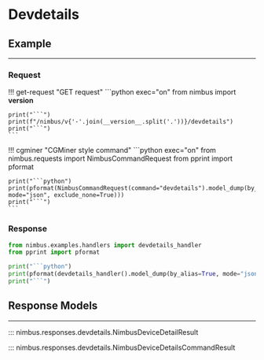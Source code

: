 # Devdetails

## Example
---

### Request
!!! get-request "GET request"
    ```python exec="on"
    from nimbus import __version__

    print("```")
    print(f"/nimbus/v{'-'.join(__version__.split('.'))}/devdetails")
    print("```")
    ```


!!! cgminer "CGMiner style command"
    ```python exec="on"
    from nimbus.requests import NimbusCommandRequest
    from pprint import pformat


    print("```python")
    print(pformat(NimbusCommandRequest(command="devdetails").model_dump(by_alias=True, mode="json", exclude_none=True)))
    print("```")
    ```

### Response
```python exec="on"
from nimbus.examples.handlers import devdetails_handler
from pprint import pformat

print("```python")
print(pformat(devdetails_handler().model_dump(by_alias=True, mode="json")))
print("```")
```

## Response Models
---

::: nimbus.responses.devdetails.NimbusDeviceDetailResult

::: nimbus.responses.devdetails.NimbusDeviceDetailsCommandResult
